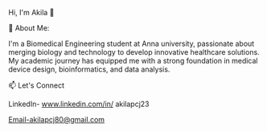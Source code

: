 Hi, I'm Akila 👋

🚀 About Me:

I'm a Biomedical Engineering student at Anna university, passionate about merging biology and technology to develop innovative healthcare solutions. My academic journey has equipped me with a strong foundation in medical device design, bioinformatics, and data analysis.

📫 Let's Connect

LinkedIn- www.linkedin.com/in/
akilapcj23

Email-akilapcj80@gmail.com

